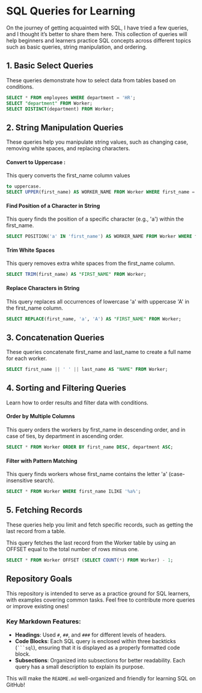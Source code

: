 # SQL Queries for Learning

On the journey of getting acquainted with SQL, I have tried a few queries, and I thought it’s better to share them here. This collection of queries will help beginners and learners practice SQL concepts across different topics such as basic queries, string manipulation, and ordering.

## 1. Basic Select Queries

These queries demonstrate how to select data from tables based on conditions.

```sql
SELECT * FROM employees WHERE department = 'HR';
SELECT "department" FROM Worker;
SELECT DISTINCT(department) FROM Worker;
```

## 2. String Manipulation Queries

These queries help you manipulate string values, such as changing case, removing white spaces, and replacing characters.
#### Convert to Uppercase :
This query converts the first_name column values 
```sql
to uppercase.
SELECT UPPER(first_name) AS WORKER_NAME FROM Worker WHERE first_name = 'Amithab';
```
#### Find Position of a Character in String
This query finds the position of a specific character (e.g., 'a') within the first_name.
```sql
SELECT POSITION('a' IN 'first_name') AS WORKER_NAME FROM Worker WHERE first_name = 'Amithab';
```
#### Trim White Spaces
This query removes extra white spaces from the first_name column.
```sql
SELECT TRIM(first_name) AS "FIRST_NAME" FROM Worker;
```
#### Replace Characters in String
This query replaces all occurrences of lowercase 'a' with uppercase 'A' in the first_name column.
```sql
SELECT REPLACE(first_name, 'a', 'A') AS "FIRST_NAME" FROM Worker;
```
## 3. Concatenation Queries
These queries concatenate first_name and last_name to create a full name for each worker.
```sql
SELECT first_name || ' ' || last_name AS "NAME" FROM Worker;
```
## 4. Sorting and Filtering Queries
Learn how to order results and filter data with conditions.
#### Order by Multiple Columns
This query orders the workers by first_name in descending order, and in case of ties, by department in ascending order.
```sql
SELECT * FROM Worker ORDER BY first_name DESC, department ASC;
```
#### Filter with Pattern Matching
This query finds workers whose first_name contains the letter 'a' (case-insensitive search).
```sql
SELECT * FROM Worker WHERE first_name ILIKE '%a%';
```
## 5. Fetching Records
These queries help you limit and fetch specific records, such as getting the last record from a table.

This query fetches the last record from the Worker table by using an OFFSET equal to the total number of rows minus one.
```sql
SELECT * FROM Worker OFFSET (SELECT COUNT(*) FROM Worker) - 1;
```


## Repository Goals
This repository is intended to serve as a practice ground for SQL learners, with examples covering common tasks. Feel free to contribute more queries or improve existing ones!


### Key Markdown Features:
- **Headings**: Used `#`, `##`, and `###` for different levels of headers.
- **Code Blocks**: Each SQL query is enclosed within three backticks (` ```sql `), ensuring that it is displayed as a properly formatted code block.
- **Subsections**: Organized into subsections for better readability. Each query has a small description to explain its purpose.

This will make the `README.md` well-organized and friendly for learning SQL on GitHub!
